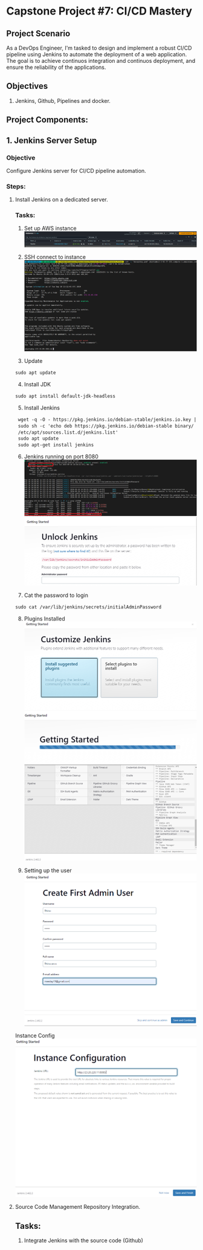 # Capstone Project #7: CI/CD Mastery

## Project Scenario
As a DevOps Engineer, I'm tasked to design and implement a robust CI/CD pipeline using Jenkins to automate the deployment of a web application. The goal is to achieve continuos integration and continuos deployment, and ensure the reliability of the applications.

## Objectives

1. Jenkins, Github, Pipelines and docker.

## Project Components:
## 1. Jenkins Server Setup

### Objective
Configure Jenkins server for CI/CD pipeline automation.

### Steps:
1. Install Jenkins on a dedicated server.

    ### Tasks:
    1. Set up AWS instance
    ![img1](./img/1.instance.png)

    2. SSH connect to instance
    ![img2](./img/2.ssh-connect.png)

    3. Update 
    ```markdown
    sudo apt update
    ```

    4. Install JDK
    ```markdown
    sudo apt install default-jdk-headless
    ```

    5. Install Jenkins 
   ```markdown
    wget -q -O - https://pkg.jenkins.io/debian-stable/jenkins.io.key | sudo apt-key add -
    sudo sh -c 'echo deb https://pkg.jenkins.io/debian-stable binary/ > \
    /etc/apt/sources.list.d/jenkins.list'
    sudo apt update
    sudo apt-get install jenkins
   ```

   6. Jenkins running on port 8080
   ![img3](./img/5.jenkins-running.png)
   ![img4](./img/6.unlock-jenkins.png)

   7. Cat the password to login
   ```markdown
   sudo cat /var/lib/jenkins/secrets/initialAdminPassword
   ```
   
   8. Plugins Installed
   ![img5](./img/7.plugins-install.png)
   ![img6](./img/8.plugins-2.png)

   9. Setting up the user 
   ![img7](./img/9.setting-user.png)

   Instance Config
   ![img8](./img/10.instance-config.png)

2. Source Code Management Repository Integration.

    ## Tasks:
    1. Integrate Jenkins with the source code (Github)





